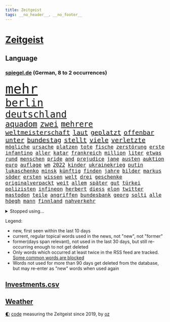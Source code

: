 ```yaml
---
title: Zeitgeist
tags: __no_header__, __no_footer__
---
```


# [Zeitgeist](https://oliz.io/zeitgeist/)

## Language

<h3><a href="https://www.spiegel.de" target="_blank">spiegel.de</a> (German, 8 to 2 occurrences)</h3>
<p style="font-family:monospace">
<span style="font-size:32pt"><a href="news_links.html#mehr" class="current">mehr</a></span>
<br>
<span style="font-size:25pt"><a href="news_links.html#berlin" class="current">berlin</a></span>
<br>
<span style="font-size:22pt"><a href="news_links.html#deutschland" class="current">deutschland</a></span>
<br>
<span style="font-size:18pt"><a href="news_links.html#aquadom" class="new">aquadom</a></span>
<span style="font-size:18pt"><a href="news_links.html#zwei" class="current">zwei</a></span>
<span style="font-size:18pt"><a href="news_links.html#mehrere" class="current">mehrere</a></span>
<br>
<span style="font-size:15pt"><a href="news_links.html#weltmeisterschaft" class="current">weltmeisterschaft</a></span>
<span style="font-size:15pt"><a href="news_links.html#laut" class="current">laut</a></span>
<span style="font-size:15pt"><a href="news_links.html#geplatzt" class="current">geplatzt</a></span>
<span style="font-size:15pt"><a href="news_links.html#offenbar" class="current">offenbar</a></span>
<span style="font-size:15pt"><a href="news_links.html#unter" class="current">unter</a></span>
<span style="font-size:15pt"><a href="news_links.html#bundestag" class="current">bundestag</a></span>
<span style="font-size:15pt"><a href="news_links.html#stellt" class="current">stellt</a></span>
<span style="font-size:15pt"><a href="news_links.html#viele" class="current">viele</a></span>
<span style="font-size:15pt"><a href="news_links.html#verletzte" class="current">verletzte</a></span>
<br>
<span style="font-size:12pt"><a href="news_links.html#mögliche" class="current">mögliche</a></span>
<span style="font-size:12pt"><a href="news_links.html#ursache" class="current">ursache</a></span>
<span style="font-size:12pt"><a href="news_links.html#platzen" class="new">platzen</a></span>
<span style="font-size:12pt"><a href="news_links.html#tote" class="current">tote</a></span>
<span style="font-size:12pt"><a href="news_links.html#fische" class="current">fische</a></span>
<span style="font-size:12pt"><a href="news_links.html#zerstörung" class="current">zerstörung</a></span>
<span style="font-size:12pt"><a href="news_links.html#erste" class="current">erste</a></span>
<span style="font-size:12pt"><a href="news_links.html#infantino" class="current">infantino</a></span>
<span style="font-size:12pt"><a href="news_links.html#aller" class="current">aller</a></span>
<span style="font-size:12pt"><a href="news_links.html#katar" class="current">katar</a></span>
<span style="font-size:12pt"><a href="news_links.html#frankreich" class="current">frankreich</a></span>
<span style="font-size:12pt"><a href="news_links.html#million" class="current">million</a></span>
<span style="font-size:12pt"><a href="news_links.html#liter" class="new">liter</a></span>
<span style="font-size:12pt"><a href="news_links.html#etwas" class="current">etwas</a></span>
<span style="font-size:12pt"><a href="news_links.html#rund" class="current">rund</a></span>
<span style="font-size:12pt"><a href="news_links.html#menschen" class="current">menschen</a></span>
<span style="font-size:12pt"><a href="news_links.html#pride" class="new">pride</a></span>
<span style="font-size:12pt"><a href="news_links.html#and" class="current">and</a></span>
<span style="font-size:12pt"><a href="news_links.html#prejudice" class="new">prejudice</a></span>
<span style="font-size:12pt"><a href="news_links.html#jane" class="new">jane</a></span>
<span style="font-size:12pt"><a href="news_links.html#austen" class="new">austen</a></span>
<span style="font-size:12pt"><a href="news_links.html#auktion" class="current">auktion</a></span>
<span style="font-size:12pt"><a href="news_links.html#euro" class="current">euro</a></span>
<span style="font-size:12pt"><a href="news_links.html#auflage" class="new">auflage</a></span>
<span style="font-size:12pt"><a href="news_links.html#wm" class="current">wm</a></span>
<span style="font-size:12pt"><a href="news_links.html#2022" class="current">2022</a></span>
<span style="font-size:12pt"><a href="news_links.html#kinder" class="current">kinder</a></span>
<span style="font-size:12pt"><a href="news_links.html#ukrainekrieg" class="current">ukrainekrieg</a></span>
<span style="font-size:12pt"><a href="news_links.html#putin" class="current">putin</a></span>
<span style="font-size:12pt"><a href="news_links.html#lukaschenko" class="current">lukaschenko</a></span>
<span style="font-size:12pt"><a href="news_links.html#minsk" class="current">minsk</a></span>
<span style="font-size:12pt"><a href="news_links.html#künftig" class="current">künftig</a></span>
<span style="font-size:12pt"><a href="news_links.html#finden" class="current">finden</a></span>
<span style="font-size:12pt"><a href="news_links.html#jahre" class="current">jahre</a></span>
<span style="font-size:12pt"><a href="news_links.html#bilder" class="current">bilder</a></span>
<span style="font-size:12pt"><a href="news_links.html#markus" class="current">markus</a></span>
<span style="font-size:12pt"><a href="news_links.html#söder" class="current">söder</a></span>
<span style="font-size:12pt"><a href="news_links.html#ersten" class="current">ersten</a></span>
<span style="font-size:12pt"><a href="news_links.html#wissen" class="current">wissen</a></span>
<span style="font-size:12pt"><a href="news_links.html#welt" class="current">welt</a></span>
<span style="font-size:12pt"><a href="news_links.html#drei" class="current">drei</a></span>
<span style="font-size:12pt"><a href="news_links.html#geschenke" class="current">geschenke</a></span>
<span style="font-size:12pt"><a href="news_links.html#originalverpackt" class="new">originalverpackt</a></span>
<span style="font-size:12pt"><a href="news_links.html#weit" class="current">weit</a></span>
<span style="font-size:12pt"><a href="news_links.html#allem" class="current">allem</a></span>
<span style="font-size:12pt"><a href="news_links.html#später" class="current">später</a></span>
<span style="font-size:12pt"><a href="news_links.html#gut" class="current">gut</a></span>
<span style="font-size:12pt"><a href="news_links.html#türkei" class="current">türkei</a></span>
<span style="font-size:12pt"><a href="news_links.html#polizisten" class="current">polizisten</a></span>
<span style="font-size:12pt"><a href="news_links.html#infineon" class="current">infineon</a></span>
<span style="font-size:12pt"><a href="news_links.html#herbert" class="current">herbert</a></span>
<span style="font-size:12pt"><a href="news_links.html#diess" class="new">diess</a></span>
<span style="font-size:12pt"><a href="news_links.html#elon" class="current">elon</a></span>
<span style="font-size:12pt"><a href="news_links.html#twitter" class="current">twitter</a></span>
<span style="font-size:12pt"><a href="news_links.html#mastodon" class="current">mastodon</a></span>
<span style="font-size:12pt"><a href="news_links.html#teile" class="current">teile</a></span>
<span style="font-size:12pt"><a href="news_links.html#angriffen" class="current">angriffen</a></span>
<span style="font-size:12pt"><a href="news_links.html#bundesbank" class="current">bundesbank</a></span>
<span style="font-size:12pt"><a href="news_links.html#georg" class="current">georg</a></span>
<span style="font-size:12pt"><a href="news_links.html#solti" class="new">solti</a></span>
<span style="font-size:12pt"><a href="news_links.html#alle" class="current">alle</a></span>
<span style="font-size:12pt"><a href="news_links.html#höegh" class="current">höegh</a></span>
<span style="font-size:12pt"><a href="news_links.html#mann" class="current">mann</a></span>
<span style="font-size:12pt"><a href="news_links.html#finnland" class="current">finnland</a></span>
<span style="font-size:12pt"><a href="news_links.html#nahverkehr" class="current">nahverkehr</a></span>
</p>
<details>
<summary>Stopped using...</summary>
<p class="former" style="font-size:12pt">
vergeblich(786) coronazahlen(785) gerüchte(785) her(785) geplante(784) normal(784) verbraucherschützer(784) andrea(783) ausgesprochen(783) einwohner(783) hollywood(783) la(783) liverpool(783) rb(783) terroristen(783) beeinflussen(782) briten(782) isolation(782) verlängern(782) verzweifelt(782) zuversicht(782) arsenal(781) billionen(781) coronakrise(781) führende(781) gutachten(781) hinaus(781) infizierte(781) monatelang(781) neuem(781) rechtsextremen(781) reich(781) drehen(780) elektroauto(780) gewaltige(780) infiziert(780) regel(780) schicksal(780) schwarzen(780) tschechien(780) verwirrung(780) wiederwahl(780) beschluss(779) impfung(779) kontrollieren(779) minderheit(779) plus(779) stefan(779) teslachef(779) zurückgetreten(779) beschwerde(778) borussia(778) ermordet(778) eugh(778) geholfen(778) generalsekretär(778) gewann(778) lehnen(778) liga(778) längere(778) maß(778) werder(778) bayer(777) hertha(777) kündigte(777) leverkusen(777) michelle(777) rechten(777) rief(777) unterschiedlich(777) weltwirtschaft(777) beraten(776) endgültig(776) meinung(776) rafael(776) sperrt(776) standort(776) befindet(775) fund(775) nordsee(775) passen(775) smartphone(775) unrecht(775) feuerwehrleute(774) gesundheitlichen(774) vermutet(774) vorliegt(774) beleidigt(773) denkt(773) engagement(773) froh(773) gebraucht(773) rassistische(773) strengere(773) befreit(772) bruder(772) erwartungen(772) heil(772) stellten(772) vergangene(772) warnte(772) bsc(771) dachte(771) erneuten(771) gestrichen(771) spanischen(771) verurteilte(771) abgehört(770) aufstieg(770) kontakte(770) litauen(770) nürnberg(770) umsatz(770) anschläge(769) geschehen(769) springt(769) standen(769) verlauf(769) bande(768) coronabeschränkungen(768) einreise(768) eskaliert(768) kinos(768) nutzte(768) senkt(768) tausenden(768) wirtschaftsministerium(768) berater(767) dich(767) milde(767) antisemitismus(766) ausschuss(766) crash(766) digitalen(766) sendet(766) triumph(766) vorsprung(766) besuchen(765) verstößt(765) hubertus(764) zurückgegangen(764) 45(763) 600(763) aufgegeben(763) autoindustrie(763) staffel(763) zwischenzeitlich(763) königin(762) stieg(762) aufhalten(761) konsum(761) abgelehnt(760) gewahrsam(760) gewinn(759) kate(759) ostsee(759) spitzenreiter(758) ähnlich(758) fürth(757) beitrag(756) bezeichnete(756) samstagmorgen(756) steffen(756) aussehen(755) gemeinsames(755) konkrete(755) mecklenburgvorpommern(755) provokation(755) trauert(755) halbe(754) unterschrieben(754) le(753) leider(753) schrecken(753) begrüßt(751) vorgelegt(751) bestmarke(750) mitarbeiterin(750) produziert(750) sichert(749) spannend(747) bangen(744) schwung(744) abhängig(743) dutzend(742) einblick(742) munition(741) katharina(736) normalerweise(733) grüner(731) einblicke(729) konzert(726) rache(723) eingeräumt(722) vereins(721) darmstadt(715) marine(711) cdu/csu(710) ausweg(709) rückte(709) dankt(698) rekorde(695) lieferketten(687) glasgow(670) gemüse(662) extremwetter(659) karriereende(654) vormarsch(654) kleinstadt(642) wolken(640) direkten(637) elfjährigen(614) belgische(600) abgestürzt(599) blut(595) joseph(590) höchster(588) besonderes(555) waldbrände(555) 25jährige(550) genossen(548) videoaufnahmen(543) open(537) kolumbien(533) tricks(530) benzinpreise(529) seither(522) staatschefs(522) stehe(519) schrumpft(508) rechtens(500) oberbayern(489) bezieht(488) dominieren(485) ermordung(485) immobilienmarkt(479) topmanager(479) nicole(475) atomwaffen(473) schuhe(472) jahrzehnt(466) rätselhafte(466) plante(464) wahrscheinlicher(458) dax(457) tabellenführer(456) inneren(451) zorn(451) liebsten(449) bedürftige(447) award(445) bestätigte(443) jonas(442) world(442) eindeutig(441) telefoniert(440) wittert(440) irritiert(438) werner(437) gesetzesänderung(436) absicht(431) nfl(431) dringen(430) anheben(428) worum(427) wertet(425) betreten(422) beschlagnahmen(421) großbank(420) basketballstar(418) 15000(417) inhaftierte(415) wesen(414) verschlechtert(413) erneutes(412) vorsitz(410) stern(409) berufen(408) hitzewellen(408) morde(407) siebten(406) spiegelrecherchen(403) erschlagen(399) studenten(396) verläuft(393) verbraucherpreise(392) finanzspritze(389) aaron(386) baldwin(386) bremens(385) bekannteste(383) fotografin(380) frisst(380) fahndet(379) bescheid(377) wahr(374) zehnjähriger(368) vietnam(362) zufall(361) sank(359) dürr(357) kanal(356) explodieren(353) piloten(353) falsches(351) verteuert(350) 87(348) öffentlichrechtlichen(347) arbeitsminister(343) einzig(343) oligarchen(342) ezb(340) erschwert(339) nadal(338) oscars(333) erkrankungen(332) kehrtwende(331) langjährigen(331) influencerin(330) getreten(328) ben(327) weltbekannt(327) landsmann(322) elite(321) desto(319) einstellung(318) verkünden(318) nutzten(314) bonn(313) krebs(313) konkurrent(312) euch(310) albert(306) versus(304) fake(303) luftfahrt(298) positiven(298) einheiten(295) klingen(295) 62(294) kernkraftwerke(294) monster(293) versteckte(293) konsumenten(291) küsten(289) brüder(287) hinweg(287) iga(286) świątek(286) homosexualität(285) marc(283) zivilen(282) 98(280) hausdurchsuchung(276) spiegeltitelstory(275) fern(274) gründlich(274) kelly(274) vorab(271) belohnt(270) inakzeptabel(270) barack(269) abbau(267) dieter(265) fritz(264) ausstattung(263) stopfen(262) ausweitung(261) unmittelbar(261) brandenburger(259) eingetroffen(259) bulli(258) speicher(257) exfreundin(256) landung(255) schmerzen(254) messerangriff(252) relativ(252) tennisturnier(249) unabhängig(247) kehren(246) menschenmenge(246) wäldern(246) zeugin(246) flüchten(245) sozial(245) verbotene(245) zugegeben(245) absichtlich(243) tenniskarriere(243) prominenter(242) institutionen(241) staub(241) irina(240) dilemma(239) einrichtung(239) oligarch(239) spekulationen(239) villen(239) mysteriöse(238) windkraft(238) fair(237) flüssiggas(237) zwangsarbeit(236) indem(234) formel1rennen(233) ausfall(231) wall(229) drohe(227) konkret(227) meeresspiegel(227) hängengeblieben(226) germania(224) geöffnet(224) sandhausen(223) anschuldigungen(222) pausieren(222) antisemitische(220) lukas(220) vortag(219) klopp(216) ferien(215) abtreibungsrecht(213) angelique(211) kerber(211) konsequenz(211) versöhnung(211) franken(209) erfuhr(206) verspätung(205) boomt(204) set(204) existenz(203) isar(203) aufeinander(202) discounter(201) alec(200) schrecklich(200) exregierungschef(199) falscher(199) privatleute(199) handele(198) verbliebene(197) rügen(195) absteiger(194) appellieren(194) abholzung(193) 14jährigen(192) eingesperrt(192) prüfer(192) ancelotti(191) carlo(191) zeremonie(189) akleh(188) ausgebaut(188) shireen(187) tiefsten(187) hing(186) homosexuelle(183) krimi(183) profitierten(183) außergewöhnlichen(182) eingedämmt(182) sportlich(182) potenzial(181) tankstelle(181) emmerich(179) kandidat(179) paderborn(178) pakt(178) iris(177) provider(177) styles(177) zusammengekommen(177) rechtlich(176) pennsylvania(175) 54(174) geradezu(174) straßenverkehr(174) republikanischer(173) umwelthilfe(173) verbrennungsmotor(173) wirtschaftskrieg(173) erstickte(172) kulturelle(171) riefen(170) ausgesucht(168) gesundheitswesen(168) lächeln(168) senator(168) exfreund(167) lenkt(167) dfbfrauen(166) dialog(166) gegnerin(165) jährlichen(165) wohnmobil(165) südlich(164) abouchaker(163) furore(163) gelöscht(163) osnabrück(163) schwersten(163) heiklen(161) madrids(161) gamechanger(160) gestand(160) harvey(160) maschine(160) missbrauchsvorwürfe(160) wiederbelebung(160) valley(159) 97(158) frisur(158) darja(157) löcher(157) tirol(157) fahrgäste(156) finanzen(156) teleskop(156) tennissuperstar(156) panama(155) campus(154) fehlstart(154) klarheit(154) verkündung(154) flugsicherung(153) großartige(153) obendrein(153) pitt(153) sara(153) ansage(152) gouverneurin(152) schrumpfen(152) verbraucherzentrale(152) image(151) schulschließungen(151) timo(151) großeltern(150) krankenversicherung(150) verstoßen(150) beleidigung(149) feldjäger(149) bundes(148) isabel(148) wanderer(147) gleichauf(146) verbraucherzentralen(146) beschränkt(145) zoff(145) diplomatisches(144) sparsame(144) atomkraftwerke(143) dramatische(143) fragwürdig(143) orientieren(143) total(143) anstehende(142) einbringen(142) würdigen(142) bay(141) heißer(141) pochen(141) rechtsruck(141) strategien(141) tampa(141) plakat(140) regionale(140) weiterbetrieb(140) bemühungen(138) festgefahren(138) berüchtigte(137) laufe(137) major(137) rätselhaft(137) verletzen(137) agenda(136) armani(136) biologe(136) klimaschützer(136) schwächelt(136) 30jähriger(134) aljazeerajournalistin(134) eukommissar(134) teuersten(134) anreiz(133) tennisspielerinnen(132) autokrat(131) negative(131) umweltschützer(131) horst(130) festkleben(129) fpö(129) kampfansage(129) saisons(129) umgesetzt(129) eingebracht(128) menschenrechtsorganisationen(128) träume(128) ernannte(127) nördlich(127) vergebung(127) zuschlag(127) agierte(126) schönheitsideale(126) skifahrer(126) weltbevölkerung(126) kostspielig(125) linien(125) gegriffen(124) laute(124) newsom(124) on(124) schläge(124) 82(123) gefangener(122) joint(122) scheiden(122) unterkünfte(122) verwarnt(122) franke(121) original(121) 8000(120) aufbau(120) wagnersöldner(120) prekären(119) kochinstituts(118) positioniert(118) geknackt(117) raisi(117) psychischen(116) schlimmeres(116) aufrechterhalten(115) gashändler(115) hakenkreuze(115) katastrophen(114) kulturen(114) neuerungen(114) rekruten(114) jahn(113) übergibt(113) düsteren(112) konrad(112) stichelt(112) zweitgrößte(112) berechtigten(111) heidenheim(111) wohngeldreform(111) schreitet(110) seltener(110) garcia(109) pleiten(108) ratlos(108) schlechteste(108) aneignung(107) visum(107) befreite(106) brennstoff(106) haut(106) hände(106) plagen(106) gastarbeiter(105) indirekt(105) lokal(105) nahles(105) schwiegereltern(105) umweltaktivisten(105) vizekanzler(105) sperren(104) stärkung(104) amerikanischer(103) einsätzen(103) glätten(103) uswahlen(102) überfallen(102) websites(101) alliierten(100) kindergeld(100) europameisterschaft(99) films(99) präsidentenberater(99) 29jähriger(98) marken(98) treffern(98) 19jährigen(97) aufzeigen(97) elefanten(97) mutmaßlichem(97) ramona(96) emsland(95) menschheit(95) gedenkveranstaltung(94) meiler(94) selbstzweifel(94) vernichtend(94) gehackt(93) kenne(92) lasch(92) buchstäblich(91) edition(91) hits(91) linienbus(91) omar(91) reiten(91) stellungnahme(91) strenger(91) 1300(90) bauch(90) brentford(90) erforscht(90) gendern(90) geschäftspraktiken(90) herzustellen(90) patrouillieren(90) postfaschistin(90) sportlicher(90) willie(90) auszählung(89) bestseller(89) distanzieren(89) gefährdung(89) liebstes(89) princess(89) zunge(89) coronagesetze(88) gewaschen(88) heilung(88) kreuzfeuer(88) missverständnis(88) unzählige(88) vertretbar(88) ägyptischer(88) ausgezählt(87) erbkrankheit(87) gewähren(87) hindert(87) klettert(87) mittelrhein(87) rekordzahl(87) abeba(86) addis(86) aufsicht(86) erpressung(86) jüngst(86) paxlovid(86) risikofaktor(86) tabellenführung(86) tagesordnung(86) verschwundene(86) ersteigert(85) k(85) kondome(85) missbrauchsuntersuchung(85) piste(85) schwangeren(85) schwört(85) skifahren(85) strafbar(85) suggerierte(85) torwartfehler(85) 4500(84) herausforderer(84) shield(84) verfallen(84) antónio(83) echt(83) jewgenij(83) krisenmodus(83) link(83) paradies(83) simulation(83) verwandt(83) beauftragte(82) football(82) teuerste(82) a7(81) routinierter(81) südostasien(81) unfair(81) bunker(80) fraktionsvize(80) radfahrerin(80) skigebiete(80) verbrachte(80) abgekommen(79) bedeutete(79) geschwindigkeitsbegrenzung(79) symbolen(79) umweg(79) hurrikan(78) mädchens(78) pilz(78) profisport(78) ranking(78) schließung(78) strategen(78) 2003(77) crystal(77) engen(77) fixiert(77) gesteigert(77) lenkrad(77) master(77) meth(77) philips(77) tefal(77) zurückgeht(77) bauhaus(76) abnehmer(75) atomausstieg(75) energiepolitik(75) fantasie(75) millionenmetropole(75) petković(75) tragische(75) walk(75) wiederherzustellen(75) bewusstlos(74) elften(74) fallende(74) industrieländer(74) täuschte(74) berühmtem(73) catherine(73) ftc(73) geburtenrate(73) geldtransfers(73) instagrampost(73) lasst(73) prominenteste(73) tonne(73) energiefirma(72) flusses(72) flüchtlingsunterkunft(72) klinger(72) köhler(72) remo(72) schoigu(72) terrorverdacht(72) bewertungen(71) indianapolis(71) krankenkasse(71) wintershall(71) zinserhöhung(71) emissionen(70) erledigt(70) laufende(70) leck(70) mitspracherecht(70) sogenanntes(70) verbleib(70) vormachen(70) windrädern(70) mondrakete(69) trolle(69) winzer(69) ableger(68) ehre(68) fa(68) lebron(68) verspekuliert(68) zähne(68) ausgenutzt(67) brady(67) footballteams(67) glaubwürdig(67) greta(67) leslie(67) buccaneers(66) isaac(66) neckarwestheim(66) unternehmensberatung(66) auftritts(65) bulgarien(65) erfolgen(65) seenotrettung(65) sensible(65) wendepunkt(65) atomverhandlungen(64) kanzelt(64) schottische(64) schwächt(64) störte(64) teilnehmern(64) fußballnationalspieler(63) modernes(63) national(63) offerte(63) schief(63) sicherten(63) vereine(63) auskommen(62) caroline(62) kollegin(62) medizinischen(62) treibhausgase(62) werkstatt(62) fernwärme(61) gerichtet(61) monatlich(61) phoenix(61) neunjähriger(60) touren(60) versammelten(60) energierechnung(59) fünfkampf(59) hindernisparcours(59) winkeln(59) beifahrerin(58) bündchen(58) elfjähriges(58) gisele(58) sarovic(58) saúl(58) beihilfe(57) bkafahnder(57) gebremst(57) lahmzulegen(57) lied(57) silicon(57) sträubt(57) wirtschaftsweisen(57) zeilen(57) 1971(56) anschuldigung(56) nowak(56) schutzmacht(56) abo(55) gestimmt(55) heutzutage(55) simulator(55) besetzter(54) immunsystem(54) rausschmiss(54) schreibkraft(54) usgeschichte(54) buhlen(53) dickes(53) fpöchef(53) geldpolitik(53) hall(53) philippinische(53) wählt(53) bestrafung(52) eingezogen(52) fiona(52) mobilmachung(52) antrieb(51) inhaber(51) zweifeln(51) erpresst(50) kriegswochen(50) kurdische(50) marquardt(50) spektakuläres(50) usbehörde(50) doris(49) gerutscht(49) hühnchen(49) organisieren(49) postet(49) schiffsverkehr(49) schröderköpf(49) starttermin(49) steven(49) wehrressort(49) äußerster(49) alischer(48) ardserie(48) bombendrohung(48) bully(48) bundesagentur(48) free(48) gerard(48) herbig(48) kalkuliert(48) krediten(48) männliche(48) nebel(48) piqué(48) usmanow(48) wirbelsturm(48) ansteht(47) future(47) knappe(47) kommando(47) langes(47) unbemannten(47) vertrauliches(47) 787(46) bischofskonferenz(46) boots(46) fakeaccounts(46) fälschungen(46) kriegsdienst(46) kurt(46) leitindex(46) marlene(46) putinvertrauten(46) vader(46) anschluss(45) eckte(45) großunternehmen(45) grundschulkinder(45) margrethe(45) popstars(45) absehbar(44) gefangenen(44) hummels(44) instanz(44) venture(44) weltklimagipfel(44) außergewöhnlicher(43) datenanalyse(43) historischem(43) lebenszufriedenheit(43) thesen(43) vorlagen(43) wohlbefinden(43) abgewählt(42) continental(42) flugzeugabsturz(42) imperium(42) jewgeni(42) menschenrechtsaktivistin(42) prigoschin(42) sofia(42) bürgerlichen(41) eröffnete(41) feindbild(41) herstellern(41) kostenpunkt(41) liebling(41) pen(41) people(41) akteure(40) bruce(40) coronaisolationspflicht(40) dreiste(40) entladen(40) jom(40) kippur(40) parkett(40) spitzname(40) wmchancen(40) überfahren(40) bildende(39) dramatisches(39) geopfert(39) ohio(39) podolski(39) schaute(39) unverständnis(39) vogelschlag(39) beugen(38) bläst(38) geschick(38) halyna(38) hutchins(38) kamerafrau(38) klamotten(38) rust(38) befassen(37) bulgarischen(37) hadid(37) joko(37) schlichtes(37) weltordnung(37) widodo(37) wmkader(37) entfesselten(36) rallye(36) thunberg(36) torte(36) usmidterms(36) betriebs(35) demonstrantinnen(35) orf(35) regierungsmitglied(35) zucker(35) abkommens(34) binance(34) eroberte(34) jamila(34) kinofilm(34) kongresswahlen(34) mitnehmen(34) pierre(34) planung(34) systems(34) verteidigungsexpertin(34) videoanalyse(34) externen(33) gigi(33) nachkommen(33) podcasts(33) rimini(33) spdminister(33) ungeborenes(33) vergehen(33) auslieferte(32) bahngleisen(32) baseball(32) gerichts(32) homerun(32) topspieler(32) bekenntnis(31) geopolitischen(31) serviert(31) spannende(31) zugewinne(31) akwstreit(30) hingewiesen(30) kommandeur(30) missbrauchen(30) tottenham(30) verehrt(30) baustellen(29) robuster(29) scharfmacher(29) captain(28) erarbeitet(28) gipfeln(28) personennahverkehr(28) programme(28) schuldet(28) sister(28) ärmere(28) camp(27) dream(27) freitagnachmittag(27) geopolitische(27) heilbronner(27) spiegelredaktion(27) sprühen(27) ubs(27) usstaaten(27) forschungseinrichtungen(26) mach(26) sauer(26) series(26) stütze(26) kimmel(25) mysterium(25) siebzigerjahre(25) wurzeln(25) autozulieferer(24) energiepreisbremsen(24) mund(24) obst(24) startschuss(24) vergessene(24) atomfrage(23) hunt(23) jeremy(23) machtwort(23) mediengruppe(23) midtermwahlen(23) mitschuld(23) sauerland(23) vortrag(23) abgestürzten(22) abschlussbericht(22) ceo(22) euphorischen(22) kreisen(22) tabellenletzten(22) verbrechens(22) wiederentdeckt(22) co₂preis(21) grippewelle(21) klopps(21) mächte(21) schlüpft(21) wochenbeginn(21) dietrich(20) geleakt(20) high(20) kostenloses(20) lügt(20) mateschitz(20) zeitnah(20) zentraler(20) egoismus(19) reinhard(19) sitze(19) trügerisch(19) werning(19) applegate(18) arbeite(18) befreiungsschlag(18) cheftrainer(18) coronaverlauf(18) eskortiert(18) familienalltag(18) kleinstunternehmen(18) nette(18) novum(18) spalten(18) umstellen(18) rechtspopulistische(17) bedienen(16) streitbar(16) sünden(16) teig(16) verunstaltet(16) alive(15) dittrich(15) greenwashing(15) indonesiens(15) missbrauchsopfer(15) olli(15) ruht(15) stünden(15) süßen(15) abteilungsleiter(14) jubelnden(14) kindergärten(14) aufgeschoben(13) chiphersteller(13) elmos(13) falschnachrichten(13) frühstück(13) kitaschließungen(13) urlaubs(13) wmform(13) zögerlich(13) dissidenten(12) durchbrach(12) gassen(12) meidet(12) parteigrenzen(12) schlucken(12) 500000(11) befürchtungen(11) faire(11) geblickt(11) klimaproteste(11) nachhaltiges(11) ordnete(11) schmutzigen(11) sms(11) spiegelabonnenten(11) unklimakonferenz(11) warnstreiks(11)
</p>
</details>
<p>Legend:
<ul>
<li><span class="new">new</span>, first seen within the last 10 days</li>
<li><span class="current">current</span>, regular topical words used in the news, not "new", not "former"</li>
<li><span class="former">former(days span relevant)</span>, not used in the last 30 days, but still re-occurring enough to not get deleted</li>
<li>Only words which occurred at least twice in the RSS feed are tracked. <a href="language/filters.py">Some common words are blocked</a></li>
<li>Words not used for more than 90 days get deleted from the database, but may re-enter as "new" words when used again</li>
</ul>
</p>

## [Investments](investments.html)[.csv](investments.csv)

## [Weather](weather.html)

<footer>
<a href="javascript:toggleTheme()" class="nav">🌓</a>
<a href="https://github.com/ooz/zeitgeist">code</a> measuring the Zeitgeist since 2019, by <a href="https://oliz.io">oz</a>
</footer>

